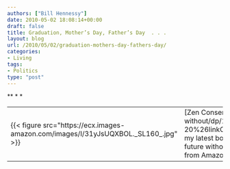 ```yaml
---
authors: ["Bill Hennessy"]
date: 2010-05-02 18:08:14+00:00
draft: false
title: Graduation, Mother’s Day, Father’s Day  . . .
layout: blog
url: /2010/05/02/graduation-mothers-day-fathers-day/
categories:
- Living
tags:
- Politics
type: "post"
---
```


<table cellpadding="0" cellspacing="0" border="0" ><tbody >*<tr >*
<td >{{< figure src="https://ecx.images-amazon.com/images/I/31yJsUQXBOL._SL160_.jpg" >}}

</td>*
<td valign="top" >[Zen Conservatism](https://www.amazon.com/Zen-Conservatism-Reclaim-liberty-without/dp/1449959040%3FSubscriptionId%3D0JTCV5ZMHMF7ZYTXGFR2%26tag%3Dhennesssview-20%26linkCode%3Dxm2%26camp%3D2025%26creative%3D165953%26creativeASIN%3D1449959040), my latest book, is available for the early Summer gift season.   
*
Find out how to win the war for America’s future without losing your mind. (And, yes, I do need to follow my own advice more often. ;-))*
*
It’s available from Amazon right now. 
</td>*</tr>   </tbody></table>
